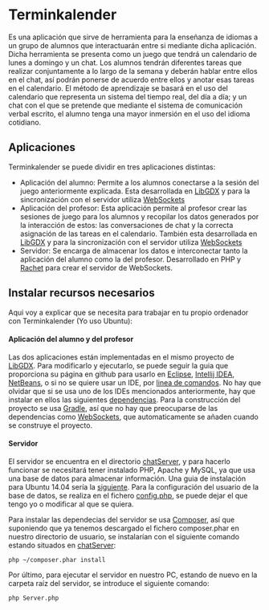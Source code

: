 # Terminkalender

Es una aplicación que sirve de herramienta para la enseñanza de idiomas a un grupo de alumnos que interactuarán entre si mediante dicha aplicación. Dicha herramienta se presenta como un juego que tendrá un calendario de lunes a domingo y un chat. Los alumnos tendrán diferentes tareas que realizar conjuntamente a lo largo de la semana y deberán hablar entre ellos en el chat, así podrán ponerse de acuerdo entre ellos y anotar esas tareas en el calendario. El método de aprendizaje se basará en el uso del calendario que representa un sistema del tiempo real, del día a día; y un chat con el que se pretende que mediante el sistema de comunicación verbal escrito, el alumno tenga una mayor inmersión en el uso del idioma cotidiano.

## Aplicaciones

Terminkalender se puede dividir en tres aplicaciones distintas:

  * Aplicación del alumno: Permite a los alumnos conectarse a la sesión del juego anteriormente explicada. Esta desarrollada en [LibGDX](https://github.com/libGDX/libGDX) y para la sincronización con el servidor utiliza [WebSockets](https://github.com/TooTallNate/Java-WebSocket)
  * Aplicación del profesor: Esta aplicación permite al profesor crear las sesiones de juego para los alumnos y recopilar los datos generados por la interacción de estos: las conversaciones de chat y la correcta asignación de las tareas en el calendario. También esta desarrollada en [LibGDX](https://github.com/libGDX/libGDX) y para la sincronización con el servidor utiliza [WebSockets](https://github.com/TooTallNate/Java-WebSocket)
  * Servidor: Se encarga de almacenar los datos e interconectar tanto la aplicación del alumno como la del profesor. Desarrollado en PHP y [Rachet](https://github.com/ratchetphp/Ratchet) para crear el servidor de WebSockets.

## Instalar recursos necesarios

Aqui voy a explicar que se necesita para trabajar en tu propio ordenador con Terminkalender (Yo uso Ubuntu):

#### Aplicación del alumno y del profesor

Las dos aplicaciones están implementadas en el mismo proyecto de [LibGDX](https://github.com/libGDX/libGDX). Para modificarlo y ejecutarlo, se puede seguir la guia que proporciona su página en github para usarlo en [Eclipse](https://github.com/libgdx/libgdx/wiki/Gradle-and-Eclipse), [Intellij IDEA](https://github.com/libgdx/libgdx/wiki/Gradle-and-Intellij-IDEA), [NetBeans](https://github.com/libgdx/libgdx/wiki/Gradle-and-NetBeans), o si no se quiere usar un IDE, por  [linea de comandos](https://github.com/libgdx/libgdx/wiki/Gradle-on-the-Commandline). No hay que olvidar que si se usa uno de los IDEs mencionados anteriormente, hay que instalar en ellos las siguientes [dependencias](https://github.com/libgdx/libgdx/wiki/Setting-up-your-Development-Environment-%28Eclipse%2C-Intellij-IDEA%2C-NetBeans%29). Para la construcción del proyecto se usa [Gradle](http://gradle.org/), así que no hay que preocuparse de las dependencias como [WebSockets](https://github.com/TooTallNate/Java-WebSocket), que automaticamente se añaden cuando se construye el proyecto.

#### Servidor

El servidor se encuentra en el directorio [chatServer](https://github.com/javosuher/Terminkalender/tree/master/chatServer), y para hacerlo funcionar se necesitará tener instalado PHP, Apache y MySQL, ya que usa una base de datos para almacenar información. Una guia de instalación para Ubuntu 14.04 sería la [siguiente](https://www.digitalocean.com/community/tutorials/how-to-install-linux-apache-mysql-php-lamp-stack-on-ubuntu-14-04). Para la configuración del usuario de la base de datos, se realiza en el fichero [config.php](https://github.com/javosuher/Terminkalender/blob/master/chatServer/src/MyApp/config.php), se puede dejar el que tengo yo o modificar al que se quiera.

Para instalar las dependecias del servidor se usa [Composer](https://getcomposer.org/), así que suponiendo que ya tenemos descargado el fichero composer.phar en nuestro directorio de usuario, se instalarían con el siguiente comando estando situados en [chatServer](https://github.com/javosuher/Terminkalender/tree/master/chatServer):

```
php ~/composer.phar install
```
Por último, para ejecutar el servidor en nuestro PC, estando de nuevo en la carpeta raíz del servidor, se introduce el siguiente comando:

```
php Server.php
```
